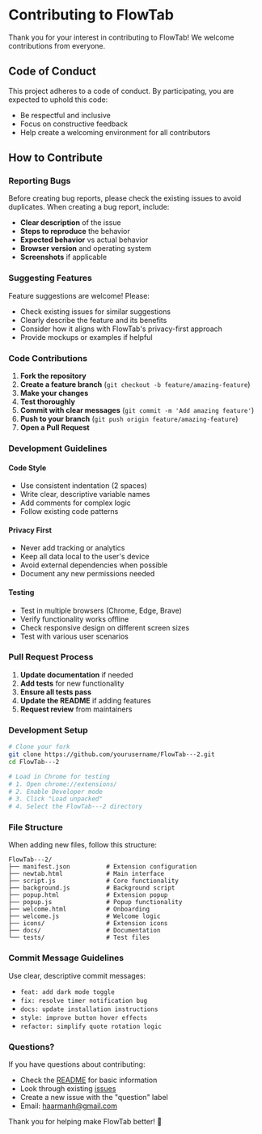 # Contributing to FlowTab

Thank you for your interest in contributing to FlowTab! We welcome contributions from everyone.

## Code of Conduct

This project adheres to a code of conduct. By participating, you are expected to uphold this code:

- Be respectful and inclusive
- Focus on constructive feedback
- Help create a welcoming environment for all contributors

## How to Contribute

### Reporting Bugs

Before creating bug reports, please check the existing issues to avoid duplicates. When creating a bug report, include:

- **Clear description** of the issue
- **Steps to reproduce** the behavior
- **Expected behavior** vs actual behavior
- **Browser version** and operating system
- **Screenshots** if applicable

### Suggesting Features

Feature suggestions are welcome! Please:

- Check existing issues for similar suggestions
- Clearly describe the feature and its benefits
- Consider how it aligns with FlowTab's privacy-first approach
- Provide mockups or examples if helpful

### Code Contributions

1. **Fork the repository**
2. **Create a feature branch** (`git checkout -b feature/amazing-feature`)
3. **Make your changes**
4. **Test thoroughly**
5. **Commit with clear messages** (`git commit -m 'Add amazing feature'`)
6. **Push to your branch** (`git push origin feature/amazing-feature`)
7. **Open a Pull Request**

### Development Guidelines

#### Code Style
- Use consistent indentation (2 spaces)
- Write clear, descriptive variable names
- Add comments for complex logic
- Follow existing code patterns

#### Privacy First
- Never add tracking or analytics
- Keep all data local to the user's device
- Avoid external dependencies when possible
- Document any new permissions needed

#### Testing
- Test in multiple browsers (Chrome, Edge, Brave)
- Verify functionality works offline
- Check responsive design on different screen sizes
- Test with various user scenarios

### Pull Request Process

1. **Update documentation** if needed
2. **Add tests** for new functionality
3. **Ensure all tests pass**
4. **Update the README** if adding features
5. **Request review** from maintainers

### Development Setup

```bash
# Clone your fork
git clone https://github.com/yourusername/FlowTab---2.git
cd FlowTab---2

# Load in Chrome for testing
# 1. Open chrome://extensions/
# 2. Enable Developer mode
# 3. Click "Load unpacked"
# 4. Select the FlowTab---2 directory
```

### File Structure

When adding new files, follow this structure:

```
FlowTab---2/
├── manifest.json          # Extension configuration
├── newtab.html            # Main interface
├── script.js              # Core functionality
├── background.js          # Background script
├── popup.html             # Extension popup
├── popup.js               # Popup functionality
├── welcome.html           # Onboarding
├── welcome.js             # Welcome logic
├── icons/                 # Extension icons
├── docs/                  # Documentation
└── tests/                 # Test files
```

### Commit Message Guidelines

Use clear, descriptive commit messages:

- `feat: add dark mode toggle`
- `fix: resolve timer notification bug`
- `docs: update installation instructions`
- `style: improve button hover effects`
- `refactor: simplify quote rotation logic`

### Questions?

If you have questions about contributing:

- Check the [README](README.md) for basic information
- Look through existing [issues](https://github.com/haarmanh/FlowTab---2/issues)
- Create a new issue with the "question" label
- Email: haarmanh@gmail.com

Thank you for helping make FlowTab better! 🚀

